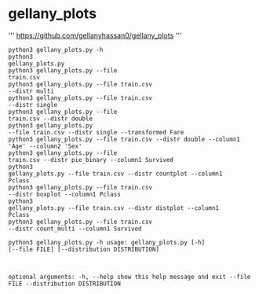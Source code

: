 # gellany_plots
'''
https://github.com/gellanyhassan0/gellany_plots
'''

<code>python3 gellany_plots.py -h</code><br>
<code>python3 gellany_plots.py </code><br>
<code>python3 gellany_plots.py --file train.csv </code><br>
<code>python3 gellany_plots.py --file train.csv --distr multi</code><br>
<code>python3 gellany_plots.py --file train.csv --distr single</code><br>
<code>python3 gellany_plots.py --file train.csv --distr double</code><br>
<code>python3 gellany_plots.py --file train.csv --distr single --transformed Fare</code><br>
<code>python3 gellany_plots.py --file train.csv --distr double --column1 'Age' --column2 'Sex'</code><br>
<code>python3 gellany_plots.py --file train.csv --distr pie_binary --column1 Survived</code><br>
<code>python3 gellany_plots.py --file train.csv --distr countplot --column1 Pclass</code><br>
<code>python3 gellany_plots.py --file train.csv --distr boxplot --column1 Pclass</code><br>
<code>python3 gellany_plots.py --file train.csv --distr distplot --column1 Pclass</code><br>
<code>python3 gellany_plots.py --file train.csv --distr count_multi --column1 Survived</code><br>

  
<code>python3 gellany_plots.py -h
usage: gellany_plots.py [-h] [--file FILE] [--distribution DISTRIBUTION]

optional arguments:
  -h, --help            show this help message and exit
  --file FILE
  --distribution DISTRIBUTION</code><br>

    
